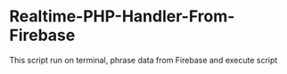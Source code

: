 # Realtime-PHP-Handler-From-Firebase
 This script run on terminal, phrase data from Firebase and execute script

